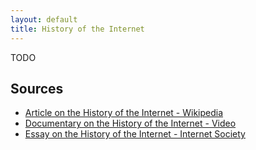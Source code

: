 ```yaml
---
layout: default
title: History of the Internet
---
```


TODO

## Sources

* [Article on the History of the Internet - Wikipedia](http://en.wikipedia.org/wiki/History_of_the_Internet)
* [Documentary on the History of the Internet - Video](https://vimeo.com/2696386)
* [Essay on the History of the Internet - Internet Society](http://www.internetsociety.org/internet/internet-51/history-internet/brief-history-internet/)
